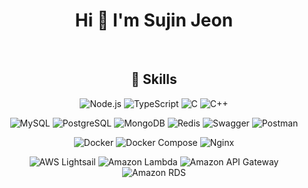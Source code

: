 <!--
**mack-10/mack-10** is a ✨ _special_ ✨ repository because its `README.md` (this file) appears on your GitHub profile.

Here are some ideas to get you started:
-->

<h1 align="center">Hi 👋  I'm Sujin Jeon</h1>

<br/>

<h2 align="center">🔧 Skills</h3>
  
<div class="Skills" align="center">
  
  <!-- Language -->
  
  ![Node.js](https://img.shields.io/badge/Node.js-339933?style=flat&logo=Node.js&logoColor=white)
  ![TypeScript](https://img.shields.io/badge/TypeScript-3178C6?style=flat&logo=TypeScript&logoColor=white)
  ![C](https://img.shields.io/badge/C-A8B9CC?style=flat&logo=C&logoColor=white)
  ![C++](https://img.shields.io/badge/C++-00599C?style=flat&logo=cplusplus&logoColor=white)
  
  ![MySQL](https://img.shields.io/badge/MySQL-4479A1?stype=flat&logo=MySQL&logoColor=white)
  ![PostgreSQL](https://img.shields.io/badge/PostgreSQL-4169E1?style=flat&logo=postgresql&logoColor=white)
  ![MongoDB](https://img.shields.io/badge/MongoDB-47A248?style=flat&logo=MongoDB&logoColor=white)
  ![Redis](https://img.shields.io/badge/Redis-C382D?style=flat&logo=Redis&logoColor=white)
  ![Swagger](https://img.shields.io/badge/Swagger-85EA2D?style=flat&logo=swagger&logoColor=white)
  ![Postman](https://img.shields.io/badge/Postman-FF6C37?style=flat&logo=postman&logoColor=white)
  
  ![Docker](https://img.shields.io/badge/Docker-2496ED?style=flat&logo=Docker&logoColor=white)
  ![Docker Compose](https://img.shields.io/badge/Docker_Compose-2496ED?style=flat&logoColor=white)
  ![Nginx](https://img.shields.io/badge/Nginx-009639?style=flat&logo=Nginx&logoColor=white)

  ![AWS Lightsail](https://img.shields.io/badge/AWS_Lightsail-FF9900?style=flat&logoColor=white)
  ![Amazon Lambda](https://img.shields.io/badge/AWS_Lambda-FF9900?style=flat&logo=awslambda&logoColor=white)
  ![Amazon API Gateway](https://img.shields.io/badge/Amazon_API_Gateway-FF4F8B?style=flat&logo=amazonapigateway&logoColor=white)
  ![Amazon RDS](https://img.shields.io/badge/Amazon_RDS-527FFF?style=flat&logo=amazonrds&logoColor=white)

</div>
